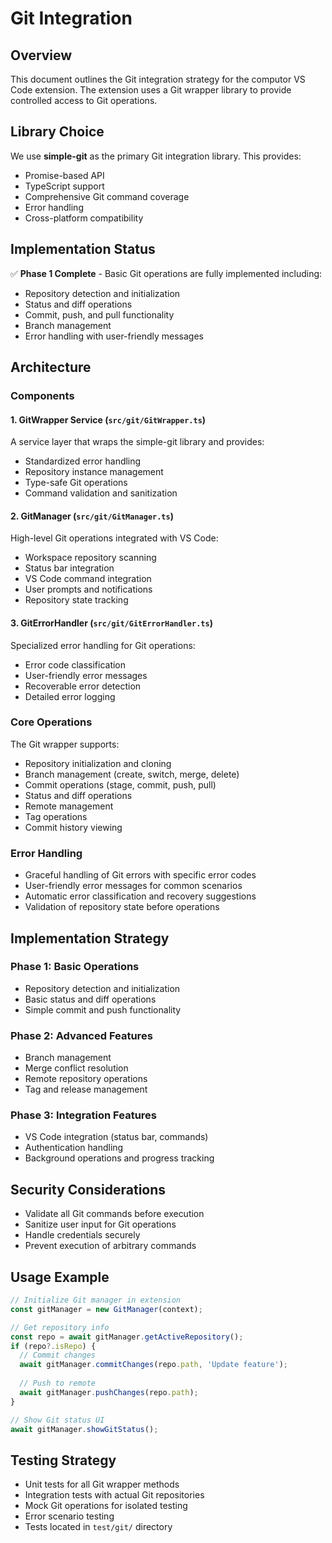 # Git Integration

## Overview
This document outlines the Git integration strategy for the computor VS Code extension. The extension uses a Git wrapper library to provide controlled access to Git operations.

## Library Choice
We use **simple-git** as the primary Git integration library. This provides:
- Promise-based API
- TypeScript support
- Comprehensive Git command coverage
- Error handling
- Cross-platform compatibility

## Implementation Status
✅ **Phase 1 Complete** - Basic Git operations are fully implemented including:
- Repository detection and initialization
- Status and diff operations
- Commit, push, and pull functionality
- Branch management
- Error handling with user-friendly messages

## Architecture

### Components

#### 1. GitWrapper Service (`src/git/GitWrapper.ts`)
A service layer that wraps the simple-git library and provides:
- Standardized error handling
- Repository instance management
- Type-safe Git operations
- Command validation and sanitization

#### 2. GitManager (`src/git/GitManager.ts`)
High-level Git operations integrated with VS Code:
- Workspace repository scanning
- Status bar integration
- VS Code command integration
- User prompts and notifications
- Repository state tracking

#### 3. GitErrorHandler (`src/git/GitErrorHandler.ts`)
Specialized error handling for Git operations:
- Error code classification
- User-friendly error messages
- Recoverable error detection
- Detailed error logging

### Core Operations
The Git wrapper supports:
- Repository initialization and cloning
- Branch management (create, switch, merge, delete)
- Commit operations (stage, commit, push, pull)
- Status and diff operations
- Remote management
- Tag operations
- Commit history viewing

### Error Handling
- Graceful handling of Git errors with specific error codes
- User-friendly error messages for common scenarios
- Automatic error classification and recovery suggestions
- Validation of repository state before operations

## Implementation Strategy

### Phase 1: Basic Operations
- Repository detection and initialization
- Basic status and diff operations
- Simple commit and push functionality

### Phase 2: Advanced Features
- Branch management
- Merge conflict resolution
- Remote repository operations
- Tag and release management

### Phase 3: Integration Features
- VS Code integration (status bar, commands)
- Authentication handling
- Background operations and progress tracking

## Security Considerations
- Validate all Git commands before execution
- Sanitize user input for Git operations
- Handle credentials securely
- Prevent execution of arbitrary commands

## Usage Example

```typescript
// Initialize Git manager in extension
const gitManager = new GitManager(context);

// Get repository info
const repo = await gitManager.getActiveRepository();
if (repo?.isRepo) {
  // Commit changes
  await gitManager.commitChanges(repo.path, 'Update feature');
  
  // Push to remote
  await gitManager.pushChanges(repo.path);
}

// Show Git status UI
await gitManager.showGitStatus();
```

## Testing Strategy
- Unit tests for all Git wrapper methods
- Integration tests with actual Git repositories  
- Mock Git operations for isolated testing
- Error scenario testing
- Tests located in `test/git/` directory